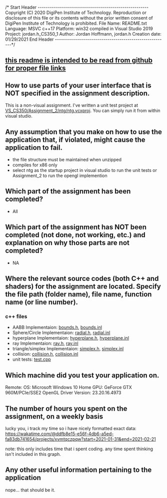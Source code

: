 /* Start Header -------------------------------------------------------
Copyright (C) 2020 DigiPen Institute of Technology.
Reproduction or disclosure of this file or its contents without the prior written
consent of DigiPen Institute of Technology is prohibited.
File Name: README.txt
Language: MSVC c++17
Platform: win32 compiled in Visual Studio 2019
Project: jordan.h_CS350_1
Author: Jordan Hoffmann, jordan.h
Creation date: 01/29/2021
End Header --------------------------------------------------------*/ 

## [this readme is intended to be read from github for proper file links](https://github.com/jhoffmann2/CS350/blob/master/README.md)

## How to use parts of your user interface that is NOT specified in the assignment description.
This is a non-visual assignment. I've written a unit test project at [VS_CS350/Assignment_2/ntg/ntg.vcxproj](https://github.com/jhoffmann2/CS350/tree/Project2/VS_CS350/Assignment_2/ntg/ntg.vcxproj). You can simply run it from within visual studio.

## Any assumption that you make on how to use the application that, if violated, might cause the application to fail.
- the file structure must be maintained when unzipped
- compiles for x86 only
- select ntg as the startup project in visual studio to run the unit tests or Assignment_2 to run the opengl implemention

## Which part of the assignment has been completed?
- All

## Which part of the assignment has NOT been completed (not done, not working, etc.) and explanation on why those parts are not completed?
- NA

## Where the relevant source codes (both C++ and shaders) for the assignment are located. Specify the file path (folder name), file name, function name (or line number).
### c++ files
  
- AABB Implementaion: [bounds.h](VS_CS350/Assignment_2/ntg/bounds.h), [bounds.inl](VS_CS350/Assignment_2/ntg/bounds.inl)
- Sphere/Circle Implementaion: [radial.h](VS_CS350/Assignment_2/ntg/radial.h), [radial.inl](VS_CS350/Assignment_2/ntg/radial.inl)
- hyperplane Implementaion: [hyperplane.h](VS_CS350/Assignment_2/ntg/hyperplane.h), [hyperplane.inl](VS_CS350/Assignment_2/ntg/hyperplane.inl)
- ray Implementaion: [ray.h](VS_CS350/Assignment_2/ntg/ray.h), [ray.inl](VS_CS350/Assignment_2/ntg/ray.inl)
- triangle/simplex Implementaion: [simplex.h](VS_CS350/Assignment_2/ntg/simplex.h), [simplex.inl](VS_CS350/Assignment_2/ntg/simplex.inl)
- collision: [collision.h](VS_CS350/Assignment_2/ntg/collision.h), [collision.inl](VS_CS350/Assignment_2/ntg/collision.inl)
- unit tests: [test.cpp](VS_CS350/Assignment_2/ntg/test.cpp)

## Which machine did you test your application on.
Remote:
  OS: Microsoft Windows 10 Home
  GPU: GeForce GTX 960M/PCIe/SSE2
  OpenGL Driver Version: 23.20.16.4973
  
## The number of hours you spent on the assignment, on a weekly basis
lucky you, i track my time so i have nicely formatted exact data:
https://wakatime.com/@ddfb8e15-e56f-4db6-a5ed-fa83db741654/projects/xvmtqczpqw?start=2021-01-31&end=2021-02-21

note: this only includes time that i spent coding. any time spent thinking isn't included in this graph.

## Any other useful information pertaining to the application 
nope... that should be it.
